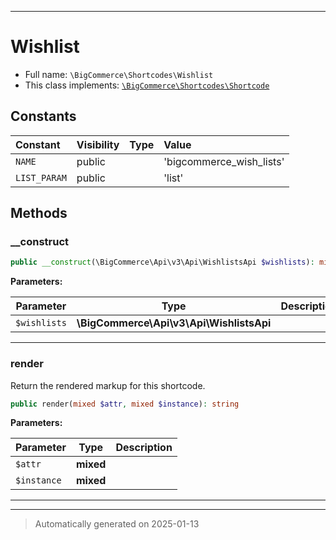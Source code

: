 ***

# Wishlist





* Full name: `\BigCommerce\Shortcodes\Wishlist`
* This class implements:
[`\BigCommerce\Shortcodes\Shortcode`](./classes/BigCommerce/Shortcodes/Shortcode.md)


## Constants

| Constant | Visibility | Type | Value |
|:---------|:-----------|:-----|:------|
|`NAME`|public| |&#039;bigcommerce_wish_lists&#039;|
|`LIST_PARAM`|public| |&#039;list&#039;|


## Methods


### __construct



```php
public __construct(\BigCommerce\Api\v3\Api\WishlistsApi $wishlists): mixed
```








**Parameters:**

| Parameter | Type | Description |
|-----------|------|-------------|
| `$wishlists` | **\BigCommerce\Api\v3\Api\WishlistsApi** |  |





***

### render

Return the rendered markup for this shortcode.

```php
public render(mixed $attr, mixed $instance): string
```








**Parameters:**

| Parameter | Type | Description |
|-----------|------|-------------|
| `$attr` | **mixed** |  |
| `$instance` | **mixed** |  |





***


***
> Automatically generated on 2025-01-13
